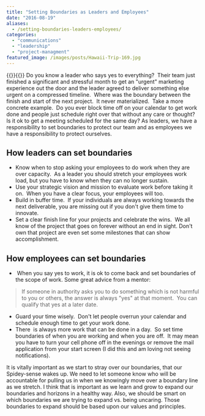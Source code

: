 ```yaml
---
title: "Setting Boundaries as Leaders and Employees"
date: "2016-08-19"
aliases:
  - /setting-boundaries-leaders-employees/
categories: 
  - "communications"
  - "leadership"
  - "project-managment"
featured_image: /images/posts/Hawaii-Trip-169.jpg
---
```

{{<featuredimage>}}{{</featuredimage>}}
Do you know a leader who says yes to everything?  Their team just finished a significant and stressful month to get an "urgent" marketing experience out the door and the leader agreed to deliver something else urgent on a compressed timeline.  Where was the boundary between the finish and start of the next project.  It never materialized.  Take a more concrete example.  Do you ever block time off on your calendar to get work done and people just schedule right over that without any care or thought?  Is it ok to get a meeting scheduled for the same day? As leaders, we have a responsibility to set boundaries to protect our team and as employees we have a responsibility to protect ourselves.

## How leaders can set boundaries

- Know when to stop asking your employees to do work when they are over capacity.  As a leader you should stretch your employees work load, but you have to know when they can no longer sustain.
- Use your strategic vision and mission to evaluate work before taking it on.  When you have a clear focus, your employees will too.
- Build in buffer time.  If your individuals are always working towards the next deliverable, you are missing out if you don't give them time to innovate.
- Set a clear finish line for your projects and celebrate the wins.  We all know of the project that goes on forever without an end in sight. Don't own that project are even set some milestones that can show accomplishment.

## How employees can set boundaries

-  When you say yes to work, it is ok to come back and set boundaries of the scope of work. Some great advice from a mentor:

> If someone in authority asks you to do something which is not harmful to you or others, the answer is always "yes" at that moment.  You can qualify that yes at a later date.

- Guard your time wisely.  Don't let people overrun your calendar and schedule enough time to get your work done.
- There  is always more work that can be done in a day.  So set time boundaries of when you are working and when you are off.  It may mean you have to turn your cell phone off in the evenings or remove the mail application from your start screen (I did this and am loving not seeing notifications).

It is vitally important as we start to stray over our boundaries, that our Spidey-sense wakes up. We need to let someone know who will be accountable for pulling us in when we knowingly move over a boundary line as we stretch. I think that is important as we learn and grow to expand our boundaries and horizons in a healthy way. Also, we should be smart on which boundaries we are trying to expand vs. being uncaring. Those boundaries to expand should be based upon our values and principles.
